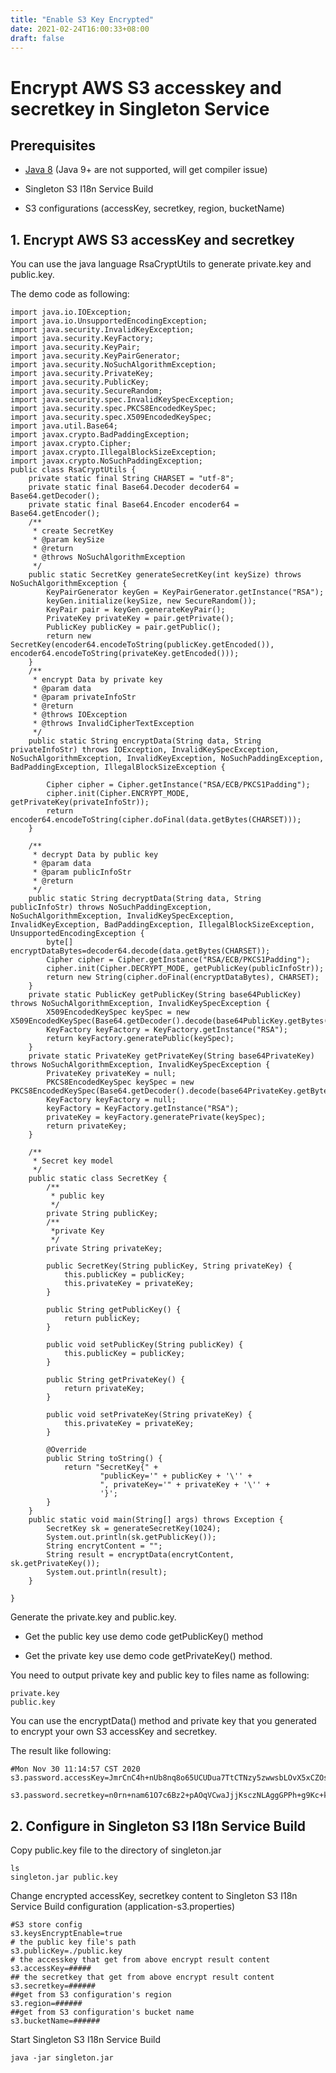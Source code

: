 ```yaml
---
title: "Enable S3 Key Encrypted"
date: 2021-02-24T16:00:33+08:00
draft: false
---
```

# Encrypt AWS S3 accesskey and secretkey in Singleton Service

## Prerequisites

- [Java 8](https://www.oracle.com/technetwork/java/javase/downloads/jdk8-downloads-2133151.html) (Java 9+ are not supported, will get compiler issue)

- Singleton S3 I18n Service Build

- S3 configurations (accessKey, secretkey, region, bucketName)


## 1. Encrypt AWS S3 accessKey and secretkey

 You can use the java language RsaCryptUtils to generate private.key and public.key.

The demo code as following:

```
import java.io.IOException;
import java.io.UnsupportedEncodingException;
import java.security.InvalidKeyException;
import java.security.KeyFactory;
import java.security.KeyPair;
import java.security.KeyPairGenerator;
import java.security.NoSuchAlgorithmException;
import java.security.PrivateKey;
import java.security.PublicKey;
import java.security.SecureRandom;
import java.security.spec.InvalidKeySpecException;
import java.security.spec.PKCS8EncodedKeySpec;
import java.security.spec.X509EncodedKeySpec;
import java.util.Base64;
import javax.crypto.BadPaddingException;
import javax.crypto.Cipher;
import javax.crypto.IllegalBlockSizeException;
import javax.crypto.NoSuchPaddingException;
public class RsaCryptUtils {
    private static final String CHARSET = "utf-8";
    private static final Base64.Decoder decoder64 = Base64.getDecoder();
    private static final Base64.Encoder encoder64 = Base64.getEncoder();
    /**
     * create SecretKey
     * @param keySize
     * @return
     * @throws NoSuchAlgorithmException
     */
    public static SecretKey generateSecretKey(int keySize) throws NoSuchAlgorithmException {
        KeyPairGenerator keyGen = KeyPairGenerator.getInstance("RSA");
        keyGen.initialize(keySize, new SecureRandom());
        KeyPair pair = keyGen.generateKeyPair();
        PrivateKey privateKey = pair.getPrivate();
        PublicKey publicKey = pair.getPublic();
        return new SecretKey(encoder64.encodeToString(publicKey.getEncoded()),     encoder64.encodeToString(privateKey.getEncoded()));
    }
    /**
     * encrypt Data by private key
     * @param data
     * @param privateInfoStr
     * @return
     * @throws IOException
     * @throws InvalidCipherTextException
     */
    public static String encryptData(String data, String privateInfoStr) throws IOException, InvalidKeySpecException, NoSuchAlgorithmException, InvalidKeyException, NoSuchPaddingException, BadPaddingException, IllegalBlockSizeException {
     
        Cipher cipher = Cipher.getInstance("RSA/ECB/PKCS1Padding");
        cipher.init(Cipher.ENCRYPT_MODE, getPrivateKey(privateInfoStr));
        return encoder64.encodeToString(cipher.doFinal(data.getBytes(CHARSET)));
    }
     
    /**
     * decrypt Data by public key
     * @param data
     * @param publicInfoStr
     * @return
     */
    public static String decryptData(String data, String publicInfoStr) throws NoSuchPaddingException, NoSuchAlgorithmException, InvalidKeySpecException, InvalidKeyException, BadPaddingException, IllegalBlockSizeException, UnsupportedEncodingException {
        byte[] encryptDataBytes=decoder64.decode(data.getBytes(CHARSET));
        Cipher cipher = Cipher.getInstance("RSA/ECB/PKCS1Padding");
        cipher.init(Cipher.DECRYPT_MODE, getPublicKey(publicInfoStr));
        return new String(cipher.doFinal(encryptDataBytes), CHARSET);
    }
    private static PublicKey getPublicKey(String base64PublicKey) throws NoSuchAlgorithmException, InvalidKeySpecException {
        X509EncodedKeySpec keySpec = new X509EncodedKeySpec(Base64.getDecoder().decode(base64PublicKey.getBytes()));
        KeyFactory keyFactory = KeyFactory.getInstance("RSA");
        return keyFactory.generatePublic(keySpec);
    }
    private static PrivateKey getPrivateKey(String base64PrivateKey) throws NoSuchAlgorithmException, InvalidKeySpecException {
        PrivateKey privateKey = null;
        PKCS8EncodedKeySpec keySpec = new PKCS8EncodedKeySpec(Base64.getDecoder().decode(base64PrivateKey.getBytes()));
        KeyFactory keyFactory = null;
        keyFactory = KeyFactory.getInstance("RSA");
        privateKey = keyFactory.generatePrivate(keySpec);
        return privateKey;
    }
     
    /**
     * Secret key model
     */
    public static class SecretKey {
        /**
         * public key
         */
        private String publicKey;
        /**
         *private Key
         */
        private String privateKey;
     
        public SecretKey(String publicKey, String privateKey) {
            this.publicKey = publicKey;
            this.privateKey = privateKey;
        }
     
        public String getPublicKey() {
            return publicKey;
        }
     
        public void setPublicKey(String publicKey) {
            this.publicKey = publicKey;
        }
     
        public String getPrivateKey() {
            return privateKey;
        }
     
        public void setPrivateKey(String privateKey) {
            this.privateKey = privateKey;
        }
     
        @Override
        public String toString() {
            return "SecretKey{" +
                    "publicKey='" + publicKey + '\'' +
                    ", privateKey='" + privateKey + '\'' +
                    '}';
        }
    }
    public static void main(String[] args) throws Exception {
    	SecretKey sk = generateSecretKey(1024);
    	System.out.println(sk.getPublicKey());
    	String encrytContent = "";
    	String result = encryptData(encrytContent, sk.getPrivateKey());
    	System.out.println(result);
    }

}
```

Generate the private.key and public.key. 
- Get the public key use demo code getPublicKey() method 

- Get the private key use demo code getPrivateKey() method.  

  

You need to output private key and public key to files name as following:

```
private.key
public.key
```



You can use the encryptData() method and private key that you generated to encrypt your own S3 accessKey and secretkey.

The result like following:

```
#Mon Nov 30 11:14:57 CST 2020
s3.password.accessKey=JmrCnC4h+nUb8nq8o65UCUDua7TtCTNzy5zwwsbLOvX5xCZOs/DcQSHM6yBLvO5sF1eQ2KR2BvXcPQQYUafMm/AXAJGgr1dmvGLVieo/ulLJ0Uol0ohIPM3/UO/jXh4uo6V3Rd/sdM7OwUP9CCit+wK4pY9+tQ64gS55Kh8XUAx0YMSwAlgCA6796A6fAOHIjw3Y5U7aPgPLRKFAJJIiaQbRg019eqFQJ+ihF245L7F2Hjc2t2fOWuNlpWCQ5QIjOuNvbG5b72cBkB7CCTNWLtddgQ75eTH1PNb65EDHGgLbURBYTD9HfMT3y+74OfA3MkpGIZNFm4lzb5qlX1gAEQ\=\=

s3.password.secretkey=n0rn+nam61O7c6Bz2+pAOqVCwaJjjKsczNLAggGPPh+g9Kc+knWJfhSK7cStetbmseWCTG758dDss2N02exPx6j7/4pYELyMfYQFFl0xCCdfu5ySPjSD1fqzcprAH/yQJhGAvUIonUZMB24DsrZkA8bImVZ9hxoz4wXhCC0sKif9FON+oIsic/WgLs1NuDsiFwivHq+bEMZjzLQOd9/ZL7wGd7QZmgDW18bHLyzezETXjzazjK6o0ekQ/KF/4sZLn7yUGVIuG9XEI6xeMtvd3hx/Bit55enMAk9AsnpmGZJ4BQne3eCjKbVueRKqFwMx0jDKGsE5wQe3dp8td5H7Ww\=\=
```

## 2. Configure in Singleton S3 I18n Service Build

Copy public.key file to the directory of singleton.jar 

```
ls 
singleton.jar public.key
```


Change encrypted accessKey, secretkey content  to  Singleton S3 I18n Service Build configuration (application-s3.properties)

```
#S3 store config
s3.keysEncryptEnable=true
# the public key file's path
s3.publicKey=./public.key
# the accesskey that get from above encrypt result content
s3.accessKey=#####
## the secretkey that get from above encrypt result content
s3.secretkey=######
##get from S3 configuration's region 
s3.region=###### 
##get from S3 configuration's bucket name
s3.bucketName=######
```

Start Singleton S3 I18n Service Build

```
java -jar singleton.jar
```
